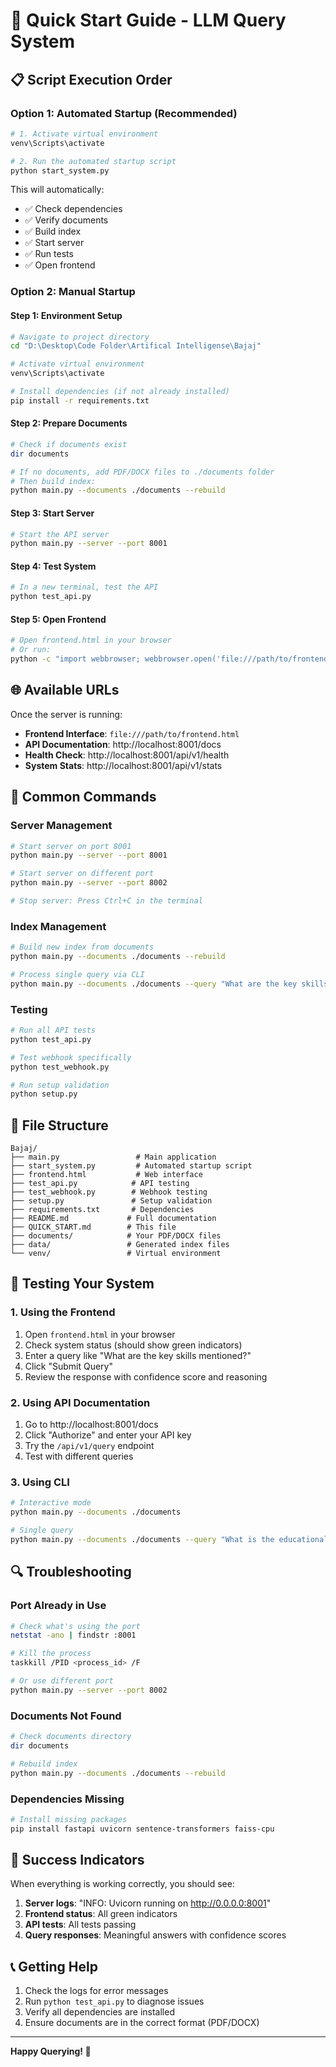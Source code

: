 # 🚀 Quick Start Guide - LLM Query System

## 📋 Script Execution Order

### Option 1: Automated Startup (Recommended)
```bash
# 1. Activate virtual environment
venv\Scripts\activate

# 2. Run the automated startup script
python start_system.py
```

This will automatically:
- ✅ Check dependencies
- ✅ Verify documents
- ✅ Build index
- ✅ Start server
- ✅ Run tests
- ✅ Open frontend

### Option 2: Manual Startup

#### Step 1: Environment Setup
```bash
# Navigate to project directory
cd "D:\Desktop\Code Folder\Artifical Intelligense\Bajaj"

# Activate virtual environment
venv\Scripts\activate

# Install dependencies (if not already installed)
pip install -r requirements.txt
```

#### Step 2: Prepare Documents
```bash
# Check if documents exist
dir documents

# If no documents, add PDF/DOCX files to ./documents folder
# Then build index:
python main.py --documents ./documents --rebuild
```

#### Step 3: Start Server
```bash
# Start the API server
python main.py --server --port 8001
```

#### Step 4: Test System
```bash
# In a new terminal, test the API
python test_api.py
```

#### Step 5: Open Frontend
```bash
# Open frontend.html in your browser
# Or run:
python -c "import webbrowser; webbrowser.open('file:///path/to/frontend.html')"
```

## 🌐 Available URLs

Once the server is running:

- **Frontend Interface**: `file:///path/to/frontend.html`
- **API Documentation**: http://localhost:8001/docs
- **Health Check**: http://localhost:8001/api/v1/health
- **System Stats**: http://localhost:8001/api/v1/stats

## 🔧 Common Commands

### Server Management
```bash
# Start server on port 8001
python main.py --server --port 8001

# Start server on different port
python main.py --server --port 8002

# Stop server: Press Ctrl+C in the terminal
```

### Index Management
```bash
# Build new index from documents
python main.py --documents ./documents --rebuild

# Process single query via CLI
python main.py --documents ./documents --query "What are the key skills?"
```

### Testing
```bash
# Run all API tests
python test_api.py

# Test webhook specifically
python test_webhook.py

# Run setup validation
python setup.py
```

## 📁 File Structure
```
Bajaj/
├── main.py                 # Main application
├── start_system.py         # Automated startup script
├── frontend.html           # Web interface
├── test_api.py            # API testing
├── test_webhook.py        # Webhook testing
├── setup.py               # Setup validation
├── requirements.txt       # Dependencies
├── README.md             # Full documentation
├── QUICK_START.md        # This file
├── documents/            # Your PDF/DOCX files
├── data/                 # Generated index files
└── venv/                 # Virtual environment
```

## 🎯 Testing Your System

### 1. Using the Frontend
1. Open `frontend.html` in your browser
2. Check system status (should show green indicators)
3. Enter a query like "What are the key skills mentioned?"
4. Click "Submit Query"
5. Review the response with confidence score and reasoning

### 2. Using API Documentation
1. Go to http://localhost:8001/docs
2. Click "Authorize" and enter your API key
3. Try the `/api/v1/query` endpoint
4. Test with different queries

### 3. Using CLI
```bash
# Interactive mode
python main.py --documents ./documents

# Single query
python main.py --documents ./documents --query "What is the educational background?"
```

## 🔍 Troubleshooting

### Port Already in Use
```bash
# Check what's using the port
netstat -ano | findstr :8001

# Kill the process
taskkill /PID <process_id> /F

# Or use different port
python main.py --server --port 8002
```

### Documents Not Found
```bash
# Check documents directory
dir documents

# Rebuild index
python main.py --documents ./documents --rebuild
```

### Dependencies Missing
```bash
# Install missing packages
pip install fastapi uvicorn sentence-transformers faiss-cpu
```

## 🎉 Success Indicators

When everything is working correctly, you should see:

1. **Server logs**: "INFO: Uvicorn running on http://0.0.0.0:8001"
2. **Frontend status**: All green indicators
3. **API tests**: All tests passing
4. **Query responses**: Meaningful answers with confidence scores

## 📞 Getting Help

1. Check the logs for error messages
2. Run `python test_api.py` to diagnose issues
3. Verify all dependencies are installed
4. Ensure documents are in the correct format (PDF/DOCX)

---

**Happy Querying! 🎉**
